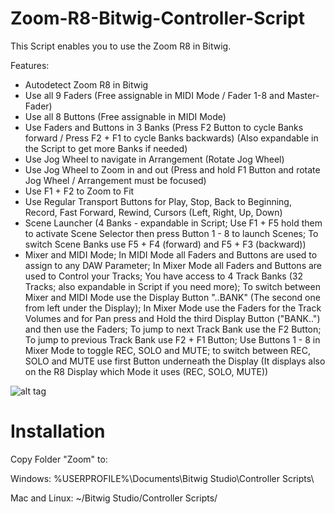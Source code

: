 # Zoom-R8-Bitwig-Controller-Script

This Script enables you to use the Zoom R8 in Bitwig.

Features:
- Autodetect Zoom R8 in Bitwig
- Use all 9 Faders (Free assignable in MIDI Mode / Fader 1-8 and Master-Fader)
- Use all 8 Buttons (Free assignable in MIDI Mode)
- Use Faders and Buttons in 3 Banks (Press F2 Button to cycle Banks forward / Press F2 + F1 to cycle Banks backwards) (Also expandable in the Script to get more Banks if needed)
- Use Jog Wheel to navigate in Arrangement (Rotate Jog Wheel)
- Use Jog Wheel to Zoom in and out (Press and hold F1 Button and rotate Jog Wheel / Arrangement must be focused)
- Use F1 + F2 to Zoom to Fit 
- Use Regular Transport Buttons for Play, Stop, Back to Beginning, Record, Fast Forward, Rewind, Cursors (Left, Right, Up, Down)
- Scene Launcher (4 Banks - expandable in Script; Use F1 + F5 hold them to activate Scene Selector then press Button 1 - 8 to launch Scenes; To switch Scene Banks use F5 + F4 (forward) and F5 + F3 (backward))
- Mixer and MIDI Mode; In MIDI Mode all Faders and Buttons are used to assign to any DAW Parameter; In Mixer Mode all Faders and Buttons are used to Control your Tracks; You have access to 4 Track Banks (32 Tracks; also expandable in Script if you need more); To switch between Mixer and MIDI Mode use the Display Button "..BANK" (The second one from left under the Display); In Mixer Mode use the Faders for the Track Volumes and for Pan press and Hold the third Display Button ("BANK..") and then use the Faders; To jump to next Track Bank use the F2 Button; To jump to previous Track Bank use F2 + F1 Button; Use Buttons 1 - 8 in Mixer Mode to toggle REC, SOLO and MUTE; to switch between REC, SOLO and MUTE use first Button underneath the Display (It displays also on the R8 Display which Mode it uses (REC, SOLO, MUTE))

![alt tag](https://github.com/dschiller/Zoom-R8-Bitwig-Controller-Script/blob/master/WikiImage.png)

# Installation

Copy Folder "Zoom" to:

Windows: %USERPROFILE%\Documents\Bitwig Studio\Controller Scripts\

Mac and Linux: ~/Bitwig Studio/Controller Scripts/

